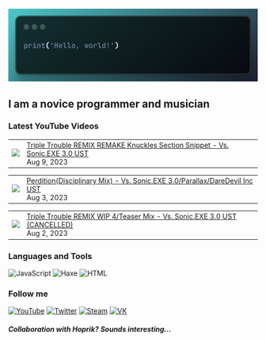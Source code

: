 [![Header](https://github.com/Nyan33/Nyan33/blob/main/assets/header.png)](https://www.youtube.com/channel/UCV-am5JX65zCBZZCsX4Fm2w)

## I am a novice programmer and musician

### Latest YouTube Videos
<!-- BLOG-POST-LIST:START --><table><tr><td><a href="https://www.youtube.com/watch?v=w12Rg5Mwtrk"><img width="140px" src="https://i.ytimg.com/vi/w12Rg5Mwtrk/mqdefault.jpg"></a></td>
<td><a href="https://www.youtube.com/watch?v=w12Rg5Mwtrk">Triple Trouble REMIX REMAKE Knuckles Section Snippet - Vs. Sonic.EXE 3.0 UST</a><br/>Aug 9, 2023</td></tr></table>
<table><tr><td><a href="https://www.youtube.com/watch?v=k7z8SewLH6E"><img width="140px" src="https://i.ytimg.com/vi/k7z8SewLH6E/mqdefault.jpg"></a></td>
<td><a href="https://www.youtube.com/watch?v=k7z8SewLH6E">Perdition&lpar;Disciplinary Mix&rpar; - Vs. Sonic.EXE 3.0/Parallax/DareDevil Inc UST</a><br/>Aug 3, 2023</td></tr></table>
<table><tr><td><a href="https://www.youtube.com/watch?v=DdF4pMYV9rc"><img width="140px" src="https://i.ytimg.com/vi/DdF4pMYV9rc/mqdefault.jpg"></a></td>
<td><a href="https://www.youtube.com/watch?v=DdF4pMYV9rc">Triple Trouble REMIX WIP 4/Teaser Mix - Vs. Sonic.EXE 3.0 UST &lpar;CANCELLED&rpar;</a><br/>Aug 2, 2023</td></tr></table>
<!-- BLOG-POST-LIST:END -->

### Languages and Tools
![JavaScript](https://img.shields.io/badge/-JavaScript-0B1216?style=for-the-badge&logo=JavaScript)
![Haxe](https://img.shields.io/badge/-Haxe-0B1216?style=for-the-badge&logo=Haxe)
![HTML](https://img.shields.io/badge/-HTML-0B1216?style=for-the-badge&logo=HTML5)

### Follow me
[![YouTube](https://img.shields.io/badge/-YouTube-0B1216?style=for-the-badge&logo=YouTube&logoColor=FF0038)](https://www.youtube.com/channel/UCV-am5JX65zCBZZCsX4Fm2w)
[![Twitter](https://img.shields.io/badge/-Twitter-0B1216?style=for-the-badge&logo=Twitter)](https://twitter.com/NyanBunBun1)
[![Steam](https://img.shields.io/badge/-Steam-0B1216?style=for-the-badge&logo=Steam)](https://steamcommunity.com/id/nyanbun/)
[![VK](https://img.shields.io/badge/-Vkontakte-0B1216?style=for-the-badge&logo=Vk&logoColor=1195F5)](https://vk.com/nyanbus)

##### Collaboration with Hoprik? Sounds interesting...